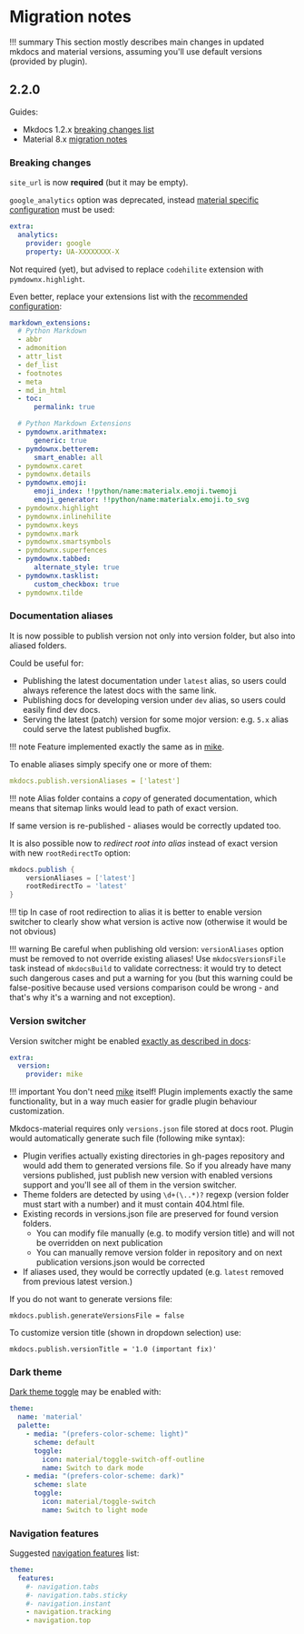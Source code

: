 # Migration notes

!!! summary
    This section mostly describes main changes in updated mkdocs and material
    versions, assuming you'll use default versions (provided by plugin).

## 2.2.0 

Guides:

* Mkdocs 1.2.x [breaking changes list](https://www.mkdocs.org/about/release-notes/#backward-incompatible-changes-in-12)
* Material 8.x [migration notes](https://squidfunk.github.io/mkdocs-material/upgrade/#upgrading-from-7x-to-8x)

### Breaking changes

`site_url` is now **required** (but it may be empty).

`google_analytics` option was deprecated, instead [material specific configuration](https://squidfunk.github.io/mkdocs-material/upgrade/#google_analytics) 
must be used:

```yaml
extra:
  analytics:
    provider: google
    property: UA-XXXXXXXX-X
```

Not required (yet), but advised to replace `codehilite` extension with `pymdownx.highlight`.

Even better, replace your extensions list with the [recommended configuration](https://squidfunk.github.io/mkdocs-material/setup/extensions/#recommended-configuration):

```yaml
markdown_extensions:
  # Python Markdown
  - abbr
  - admonition
  - attr_list
  - def_list
  - footnotes
  - meta
  - md_in_html
  - toc:
      permalink: true

  # Python Markdown Extensions
  - pymdownx.arithmatex:
      generic: true
  - pymdownx.betterem:
      smart_enable: all
  - pymdownx.caret
  - pymdownx.details
  - pymdownx.emoji:
      emoji_index: !!python/name:materialx.emoji.twemoji
      emoji_generator: !!python/name:materialx.emoji.to_svg
  - pymdownx.highlight
  - pymdownx.inlinehilite
  - pymdownx.keys
  - pymdownx.mark
  - pymdownx.smartsymbols
  - pymdownx.superfences
  - pymdownx.tabbed:
      alternate_style: true
  - pymdownx.tasklist:
      custom_checkbox: true
  - pymdownx.tilde
```

### Documentation aliases

It is now possible to publish version not only into version folder, but also into
aliased folders.

Could be useful for:

- Publishing the latest documentation under `latest` alias, so users could always
  reference the latest docs with the same link.
- Publishing docs for developing version under `dev` alias, so users could easily find dev docs.
- Serving the latest (patch) version for some mojor version: e.g. `5.x` alias could serve the latest
  published bugfix.

!!! note
    Feature implemented exactly the same as in [mike](https://github.com/jimporter/mike).
  
To enable aliases simply specify one or more of them:

```yaml
mkdocs.publish.versionAliases = ['latest']
```

!!! note
    Alias folder contains a *copy* of generated documentation, which means
    that sitemap links would lead to path of exact version.

If same version is re-published - aliases would be correctly updated too.

It is also possible now to *redirect root into alias* instead of exact version with new `rootRedirectTo` option:

```groovy
mkdocs.publish {
    versionAliases = ['latest']
    rootRedirectTo = 'latest'
}
```

!!! tip
    In case of root redirection to alias it is better to enable version switcher to clearly show what version
    is active now (otherwise it would be not obvious)

!!! warning
    Be careful when publishing old version: `versionAliases` option must be removed to not override
    existing aliases!
    Use `mkdocsVersionsFile` task instead of `mkdocsBuild` to validate correctness: it would
    try to detect such dangerous cases and put a warning for you (but this warning could be
    false-positive because used versions comparison could be wrong - and that's why
    it's a warning and not exception).      

### Version switcher

Version switcher might be enabled [exactly as described in docs](https://squidfunk.github.io/mkdocs-material/setup/setting-up-versioning/#versioning):

```yaml
extra:
  version:
    provider: mike
```

!!! important
    You don't need [mike](https://github.com/jimporter/mike) itself! Plugin implements exactly the same functionality,
    but in a way much easier for gradle plugin behaviour customization.

Mkdocs-material requires only `versions.json` file stored at docs root. Plugin would automatically
generate such file (following mike syntax):

- Plugin verifies actually existing directories in gh-pages repository and would
  add them to generated versions file. So if you already have many versions published, just publish
  new version with enabled versions support and you'll see all of them in the version switcher.
- Theme folders are detected by using `\d+(\..*)?` regexp (version folder must start with a number)
  and it must contain 404.html file.
- Existing records in versions.json file are preserved for found version folders.
    - You can modify file manually (e.g. to modify version title) and will not be overridden on next publication
    - You can manually remove version folder in repository and on next publication versions.json would be corrected 
- If aliases used, they would be correctly updated (e.g. `latest` removed from previous latest version.)

If you do not want to generate versions file:

`mkdocs.publish.generateVersionsFile = false`

To customize version title (shown in dropdown selection) use:

`mkdocs.publish.versionTitle = '1.0 (important fix)'`

### Dark theme

[Dark theme toggle](https://squidfunk.github.io/mkdocs-material/setup/changing-the-colors/#color-palette-toggle)
may be enabled with:

```yaml
theme:
  name: 'material'
  palette:
    - media: "(prefers-color-scheme: light)"
      scheme: default
      toggle:
        icon: material/toggle-switch-off-outline
        name: Switch to dark mode
    - media: "(prefers-color-scheme: dark)"
      scheme: slate
      toggle:
        icon: material/toggle-switch
        name: Switch to light mode  
```

### Navigation features

Suggested [navigation features](https://squidfunk.github.io/mkdocs-material/setup/setting-up-navigation/) list:

```yaml
theme:
  features:
    #- navigation.tabs
    #- navigation.tabs.sticky
    #- navigation.instant
    - navigation.tracking
    - navigation.top
```